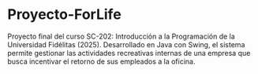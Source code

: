 # Proyecto-ForLife
Proyecto final del curso SC-202: Introducción a la Programación de la Universidad Fidélitas (2025). Desarrollado en Java con Swing, el sistema permite gestionar las actividades recreativas internas de una empresa que busca incentivar el retorno de sus empleados a la oficina.
